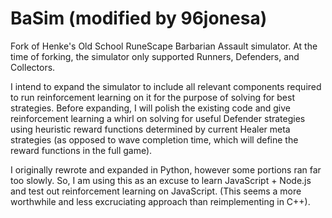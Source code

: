 # BaSim (modified by 96jonesa)

Fork of Henke's Old School RuneScape Barbarian Assault simulator. At the time of forking, the simulator only supported Runners, Defenders, and Collectors.

I intend to expand the simulator to include all relevant components required to run reinforcement learning on it for the purpose of solving for best strategies. Before expanding, I will polish the existing code and give reinforcement learning a whirl on solving for useful Defender strategies using heuristic reward functions determined by current Healer meta strategies (as opposed to wave completion time, which will define the reward functions in the full game).

I originally rewrote and expanded in Python, however some portions ran far too slowly. So, I am using this as an excuse to learn JavaScript + Node.js and test out reinforcement learning on JavaScript. (This seems a more worthwhile and less excruciating approach than reimplementing in C++).
